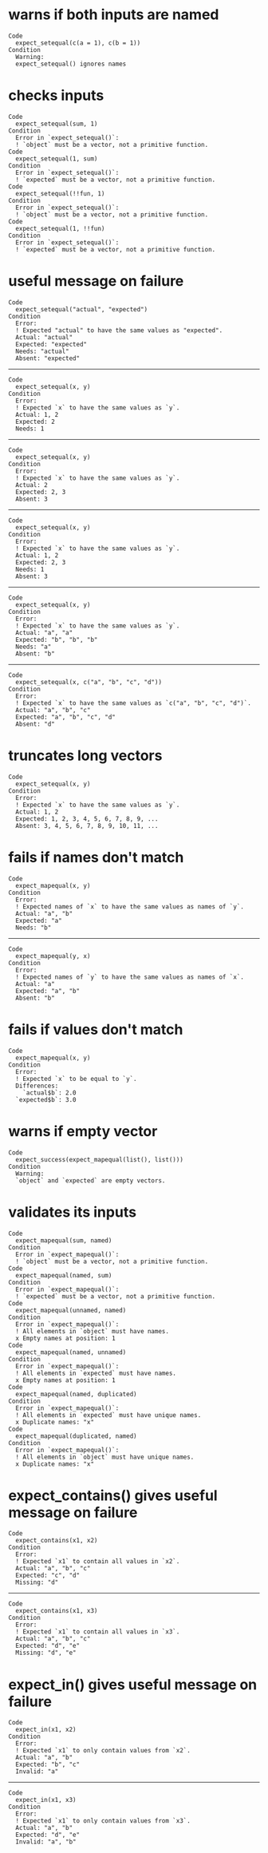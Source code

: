 # warns if both inputs are named

    Code
      expect_setequal(c(a = 1), c(b = 1))
    Condition
      Warning:
      expect_setequal() ignores names

# checks inputs

    Code
      expect_setequal(sum, 1)
    Condition
      Error in `expect_setequal()`:
      ! `object` must be a vector, not a primitive function.
    Code
      expect_setequal(1, sum)
    Condition
      Error in `expect_setequal()`:
      ! `expected` must be a vector, not a primitive function.
    Code
      expect_setequal(!!fun, 1)
    Condition
      Error in `expect_setequal()`:
      ! `object` must be a vector, not a primitive function.
    Code
      expect_setequal(1, !!fun)
    Condition
      Error in `expect_setequal()`:
      ! `expected` must be a vector, not a primitive function.

# useful message on failure

    Code
      expect_setequal("actual", "expected")
    Condition
      Error:
      ! Expected "actual" to have the same values as "expected".
      Actual: "actual"
      Expected: "expected"
      Needs: "actual"
      Absent: "expected"

---

    Code
      expect_setequal(x, y)
    Condition
      Error:
      ! Expected `x` to have the same values as `y`.
      Actual: 1, 2
      Expected: 2
      Needs: 1

---

    Code
      expect_setequal(x, y)
    Condition
      Error:
      ! Expected `x` to have the same values as `y`.
      Actual: 2
      Expected: 2, 3
      Absent: 3

---

    Code
      expect_setequal(x, y)
    Condition
      Error:
      ! Expected `x` to have the same values as `y`.
      Actual: 1, 2
      Expected: 2, 3
      Needs: 1
      Absent: 3

---

    Code
      expect_setequal(x, y)
    Condition
      Error:
      ! Expected `x` to have the same values as `y`.
      Actual: "a", "a"
      Expected: "b", "b", "b"
      Needs: "a"
      Absent: "b"

---

    Code
      expect_setequal(x, c("a", "b", "c", "d"))
    Condition
      Error:
      ! Expected `x` to have the same values as `c("a", "b", "c", "d")`.
      Actual: "a", "b", "c"
      Expected: "a", "b", "c", "d"
      Absent: "d"

# truncates long vectors

    Code
      expect_setequal(x, y)
    Condition
      Error:
      ! Expected `x` to have the same values as `y`.
      Actual: 1, 2
      Expected: 1, 2, 3, 4, 5, 6, 7, 8, 9, ...
      Absent: 3, 4, 5, 6, 7, 8, 9, 10, 11, ...

# fails if names don't match

    Code
      expect_mapequal(x, y)
    Condition
      Error:
      ! Expected names of `x` to have the same values as names of `y`.
      Actual: "a", "b"
      Expected: "a"
      Needs: "b"

---

    Code
      expect_mapequal(y, x)
    Condition
      Error:
      ! Expected names of `y` to have the same values as names of `x`.
      Actual: "a"
      Expected: "a", "b"
      Absent: "b"

# fails if values don't match

    Code
      expect_mapequal(x, y)
    Condition
      Error:
      ! Expected `x` to be equal to `y`.
      Differences:
        `actual$b`: 2.0
      `expected$b`: 3.0

# warns if empty vector

    Code
      expect_success(expect_mapequal(list(), list()))
    Condition
      Warning:
      `object` and `expected` are empty vectors.

# validates its inputs

    Code
      expect_mapequal(sum, named)
    Condition
      Error in `expect_mapequal()`:
      ! `object` must be a vector, not a primitive function.
    Code
      expect_mapequal(named, sum)
    Condition
      Error in `expect_mapequal()`:
      ! `expected` must be a vector, not a primitive function.
    Code
      expect_mapequal(unnamed, named)
    Condition
      Error in `expect_mapequal()`:
      ! All elements in `object` must have names.
      x Empty names at position: 1
    Code
      expect_mapequal(named, unnamed)
    Condition
      Error in `expect_mapequal()`:
      ! All elements in `expected` must have names.
      x Empty names at position: 1
    Code
      expect_mapequal(named, duplicated)
    Condition
      Error in `expect_mapequal()`:
      ! All elements in `expected` must have unique names.
      x Duplicate names: "x"
    Code
      expect_mapequal(duplicated, named)
    Condition
      Error in `expect_mapequal()`:
      ! All elements in `object` must have unique names.
      x Duplicate names: "x"

# expect_contains() gives useful message on failure

    Code
      expect_contains(x1, x2)
    Condition
      Error:
      ! Expected `x1` to contain all values in `x2`.
      Actual: "a", "b", "c"
      Expected: "c", "d"
      Missing: "d"

---

    Code
      expect_contains(x1, x3)
    Condition
      Error:
      ! Expected `x1` to contain all values in `x3`.
      Actual: "a", "b", "c"
      Expected: "d", "e"
      Missing: "d", "e"

# expect_in() gives useful message on failure

    Code
      expect_in(x1, x2)
    Condition
      Error:
      ! Expected `x1` to only contain values from `x2`.
      Actual: "a", "b"
      Expected: "b", "c"
      Invalid: "a"

---

    Code
      expect_in(x1, x3)
    Condition
      Error:
      ! Expected `x1` to only contain values from `x3`.
      Actual: "a", "b"
      Expected: "d", "e"
      Invalid: "a", "b"

